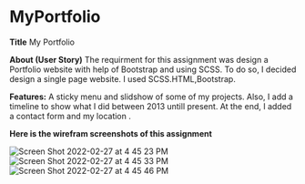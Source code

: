 # MyPortfolio
**Title**
My Portfolio

**About (User Story)**
The requirment for this assignment was design a Portfolio website with help of Bootstrap and using SCSS. To do so, I decided design a single page website. I used SCSS.HTML,Bootstrap.

**Features:**
A sticky menu and slidshow of some of my projects. Also, I add a timeline to show what I did between 2013 untill present. At the end, I added a contact form and my location .

**Here is the wirefram screenshots of this assignment**

![Screen Shot 2022-02-27 at 4 45 23 PM](https://user-images.githubusercontent.com/89866910/155907951-94141f08-ddab-436a-a0e8-9fc662fb07a6.png)
![Screen Shot 2022-02-27 at 4 45 33 PM](https://user-images.githubusercontent.com/89866910/155907954-c4f319b0-eb3f-42d7-9deb-6eefe4d77705.png)
![Screen Shot 2022-02-27 at 4 45 46 PM](https://user-images.githubusercontent.com/89866910/155907958-d8cb7df1-5d1f-4cfe-8459-f91e0e77509e.png)
